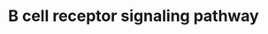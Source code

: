 ---
annotations:
- type: Pathway Ontology
  value: B cell receptor signaling pathway
authors:
- A.Pandey
- MaintBot
- AlexanderPico
- Christine Chichester
- Mkutmon
- Eweitz
description: 'The B cell receptor includes membrane and heavy chain molecules bound
  to a light chain and an Ig alpha (CD79A)/Ig beta (CD79B) heterodimer. Activation
  of the B cell receptor involves phosphorylation of the cytoplasmic immunoreceptor
  tyrosine-based activation motifs (ITAMs) present in Ig alpha and beta. This leads
  to activation of several non-receptor tyrosine kinases including those of the Src,
  Tec and Syk family of kinases. Downstream messengers include DAG, IP3, MAPK/ERK
  and JNK signaling modules.   Source: NetPath http://www.netpath.org/pathways?path_id=NetPath_12'
last-edited: 2021-05-16
organisms:
- Rattus norvegicus
redirect_from:
- /index.php/Pathway:WP285
- /instance/WP285
schema-jsonld:
- '@context': https://schema.org/
  '@id': https://wikipathways.github.io/pathways/WP285.html
  '@type': Dataset
  creator:
    '@type': Organization
    name: WikiPathways
  description: 'The B cell receptor includes membrane and heavy chain molecules bound
    to a light chain and an Ig alpha (CD79A)/Ig beta (CD79B) heterodimer. Activation
    of the B cell receptor involves phosphorylation of the cytoplasmic immunoreceptor
    tyrosine-based activation motifs (ITAMs) present in Ig alpha and beta. This leads
    to activation of several non-receptor tyrosine kinases including those of the
    Src, Tec and Syk family of kinases. Downstream messengers include DAG, IP3, MAPK/ERK
    and JNK signaling modules.   Source: NetPath http://www.netpath.org/pathways?path_id=NetPath_12'
  keywords:
  - WAS
  - Cdk6
  - Casp7
  - Map3k7
  - Arpc5
  - Pdpk1
  - Fyn
  - Mapk14
  - Cd81
  - PIP5K1A
  - Cd72
  - Sh2b2
  - PLEKHA2
  - Map2k1
  - SOS2
  - NFATC1
  - Grb2
  - Plcg2
  - Braf
  - Gtf2i
  - Cmtm3
  - Lime1
  - Dusp6
  - Map2k2
  - Ppp3r1
  - Gsk3b
  - Rasa1
  - Akt1
  - CARD11
  - IGHM
  - LOC365948
  - Rps6ka1
  - Vav1
  - Pip4k2b
  - Dok3
  - Cdk7
  - Nfatc3
  - Pdk2
  - Ccnd2
  - Foxo1
  - Rps6
  - Actr3
  - Bcl2l11
  - Dapp1
  - Ptprc
  - Galnac4s-6st
  - Ikbkb
  - Blnk
  - Pik3cg
  - Gab2
  - Pip4k2c
  - Nedd9
  - Hck
  - Syk
  - Vav2
  - RGD1562071
  - Elk1
  - Prkcd
  - Dusp4
  - Hcls1
  - Lcp2
  - Cdk4
  - Cd79a
  - Bcl6
  - Gsk3a
  - Cd5
  - Nck1
  - Pip4k2a
  - Nfkbia
  - Plcg1
  - Pip5k1c
  - Bcl2
  - Cd22
  - Cr2
  - Mapk8
  - Mapkapk2
  - HDAC5
  - Ptpn11
  - Ccnd3
  - Bax
  - Stap1
  - Rps6kb1
  - Casp9
  - Inpp5d
  - Mapk1
  - Blk
  - Bcl10
  - Arpc4
  - Rela
  - Atf2
  - Lyn
  - Pik3ap1
  - Rasgrp3
  - Rb1
  - Cbl
  - Gab1
  - Ptk2b
  - Jun
  - Raf1
  - RAPGEF1
  - Mapk3
  - Fcgr2b
  - Cd19
  - Cd79b
  - Chuk
  - Atp2b4
  - Itk
  - Csk
  - Ccna2
  - Sos1
  - Nfatc2
  - Pik3r1
  - Gene Symbol
  - Dok1
  - Crkl
  - Stat3
  - Ccne1
  - Creb1
  - Cblb
  - RAP2A
  - Crk
  - Arpc1b
  - Prkce
  - Pip5k1b
  - Pik3r2
  - Itpr2
  - Zap70
  - Ikbkg
  - Ctnnb1
  - Prkcb
  - Cdk2
  - Plekha1
  - Itpr1
  - Bcar1
  - Tec
  - Rhoa
  - Hdac7
  - Prkcq
  - Rel
  - Arpc2
  - Map4k1
  - Ppp3cb
  - Lat2
  - Ptpn6
  - Lck
  - Sh3bp2
  - Actr2
  - Mapk4
  - Arpc3
  - Ptpn18
  - PILRB
  - Cycs
  - Btk
  - Ptk2
  - Shc1
  - Hnrnpk
  - Prkd1
  - Ppp3ca
  - Stat1
  license: CC0
  name: B cell receptor signaling pathway
seo: CreativeWork
title: B cell receptor signaling pathway
wpid: WP285
---